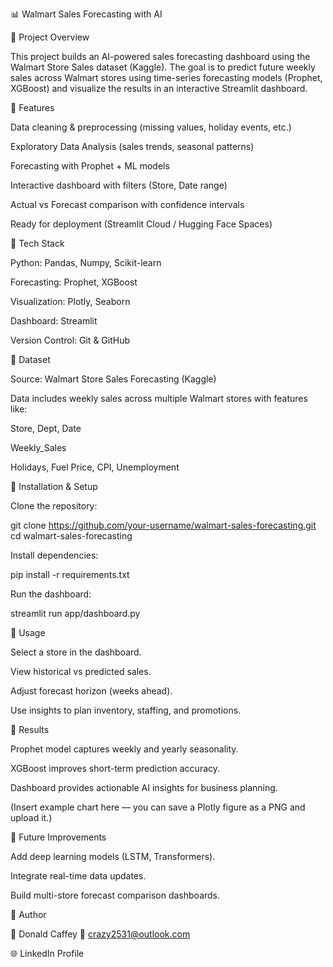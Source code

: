 📊 Walmart Sales Forecasting with AI

🔹 Project Overview

This project builds an AI-powered sales forecasting dashboard using the Walmart Store Sales dataset (Kaggle).
The goal is to predict future weekly sales across Walmart stores using time-series forecasting models (Prophet, XGBoost) and visualize the results in an interactive Streamlit dashboard.

🔹 Features

Data cleaning & preprocessing (missing values, holiday events, etc.)

Exploratory Data Analysis (sales trends, seasonal patterns)

Forecasting with Prophet + ML models

Interactive dashboard with filters (Store, Date range)

Actual vs Forecast comparison with confidence intervals

Ready for deployment (Streamlit Cloud / Hugging Face Spaces)

🔹 Tech Stack

Python: Pandas, Numpy, Scikit-learn

Forecasting: Prophet, XGBoost

Visualization: Plotly, Seaborn

Dashboard: Streamlit

Version Control: Git & GitHub

🔹 Dataset

Source: Walmart Store Sales Forecasting (Kaggle)

Data includes weekly sales across multiple Walmart stores with features like:

Store, Dept, Date

Weekly_Sales

Holidays, Fuel Price, CPI, Unemployment

🔹 Installation & Setup

Clone the repository:

git clone https://github.com/your-username/walmart-sales-forecasting.git
cd walmart-sales-forecasting


Install dependencies:

pip install -r requirements.txt


Run the dashboard:

streamlit run app/dashboard.py

🔹 Usage

Select a store in the dashboard.

View historical vs predicted sales.

Adjust forecast horizon (weeks ahead).

Use insights to plan inventory, staffing, and promotions.

🔹 Results

Prophet model captures weekly and yearly seasonality.

XGBoost improves short-term prediction accuracy.

Dashboard provides actionable AI insights for business planning.

(Insert example chart here — you can save a Plotly figure as a PNG and upload it.)

🔹 Future Improvements

Add deep learning models (LSTM, Transformers).

Integrate real-time data updates.

Build multi-store forecast comparison dashboards.

🔹 Author

👤 Donald Caffey
📧 crazy2531@outlook.com

🌐 LinkedIn Profile
